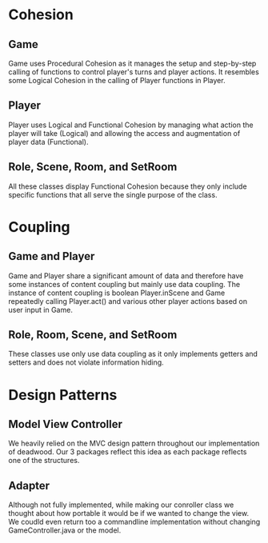 # Cohesion

## Game

Game uses Procedural Cohesion as it manages the setup and step-by-step calling of functions to control player's turns and player actions.  It resembles some Logical Cohesion in the calling of Player functions in Player.

## Player

Player uses Logical and Functional Cohesion by managing what action the player will take (Logical) and allowing the access and augmentation of player data (Functional).

## Role, Scene, Room, and SetRoom

All these classes display Functional Cohesion because they only include specific functions that all serve the single purpose of the class.

# Coupling

## Game and Player

Game and Player share a significant amount of data and therefore have some instances of content coupling but mainly use data coupling.  The instance of content coupling is boolean Player.inScene and Game repeatedly calling Player.act() and various other player actions based on user input in Game.

## Role, Room, Scene, and SetRoom

These classes use only use data coupling as it only implements getters and setters and does not violate information hiding.

# Design Patterns

## Model View Controller

We heavily relied on the MVC design pattern throughout our implementation of deadwood.  Our 3 packages reflect this idea as each package reflects one of the structures.

## Adapter

Although not fully implemented, while making our conroller class we thought about how portable it would be if we wanted to change the view.  We coudld even return too a commandline implementation without changing GameController.java or the model.
